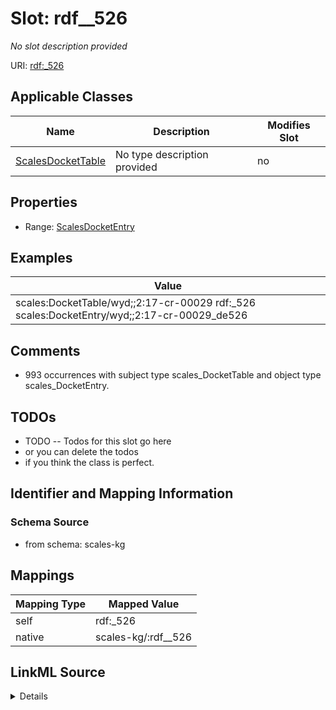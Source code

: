 

# Slot: rdf__526


_No slot description provided_





URI: [rdf:_526](http://www.w3.org/1999/02/22-rdf-syntax-ns#_526)



<!-- no inheritance hierarchy -->





## Applicable Classes

| Name | Description | Modifies Slot |
| --- | --- | --- |
| [ScalesDocketTable](../classes/ScalesDocketTable.md) | No type description provided |  no  |







## Properties

* Range: [ScalesDocketEntry](../classes/ScalesDocketEntry.md)






## Examples

| Value |
| --- |
| scales:DocketTable/wyd;;2:17-cr-00029 rdf:_526 scales:DocketEntry/wyd;;2:17-cr-00029_de526 |

## Comments

* 993 occurrences with subject type scales_DocketTable and object type scales_DocketEntry.

## TODOs

* TODO -- Todos for this slot go here
* or you can delete the todos
* if you think the class is perfect.

## Identifier and Mapping Information







### Schema Source


* from schema: scales-kg




## Mappings

| Mapping Type | Mapped Value |
| ---  | ---  |
| self | rdf:_526 |
| native | scales-kg/:rdf__526 |




## LinkML Source

<details>
```yaml
name: rdf__526
description: No slot description provided
todos:
- TODO -- Todos for this slot go here
- or you can delete the todos
- if you think the class is perfect.
comments:
- 993 occurrences with subject type scales_DocketTable and object type scales_DocketEntry.
examples:
- value: scales:DocketTable/wyd;;2:17-cr-00029 rdf:_526 scales:DocketEntry/wyd;;2:17-cr-00029_de526
from_schema: scales-kg
rank: 1000
slot_uri: rdf:_526
alias: rdf__526
domain_of:
- scales_DocketTable
range: scales_DocketEntry

```
</details>